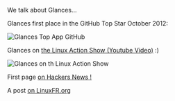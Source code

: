 We talk about Glances...

Glances first place in the GitHub Top Star October 2012:

![Glances Top App GitHub](https://dl.dropbox.com/u/1112933/github-top-star.png)

Glances on [the Linux Action Show (Youtube Video)](http://youtu.be/68U8HI4tXws?t=6m55s) :)

![Glances on th Linux Action Show](https://dl.dropbox.com/u/1112933/glances-LinuxActionShow.png)

First page [on Hackers News !](http://news.ycombinator.com/item?id=4470590)

A post [on LinuxFR.org](http://linuxfr.org/news/glances-affiche-l%C3%A9tat-de-votre-syst%C3%A8me-en-un-clin-doeil)